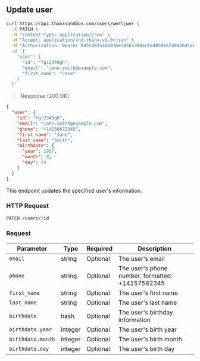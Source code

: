 ## Update user

```bash
curl https://api.thanxsandbox.com/users/werljwer \
  -X PATCH \
  -H "Content-Type: application/json" \
  -H "Accept: application/vnd.thanx-v1.0+json" \
  -H "Authorization: Bearer 945148251b603ae34561d90acfe4050e67494d6d1e65d4d3d52798407f03c0bd" \
  -d '{
    "user": {
      "id": "fgr2349gh",
      "email": "jane.smith@example.com",
      "first_name": "Jane"
    }
  }'
```

> Response (200 OK)

```json
{
  "user": {
    "id": "fgr2349gh",
    "email": "john.smith@example.com",
    "phone": "+14158672345",
    "first_name": "Jane",
    "last_name": "Smith",
    "birthdate": {
      "year": 1987,
      "month": 8,
      "day": 14
    }
  }
}
```

This endpoint updates the specified user's information.

### HTTP Request

`PATCH /users/:id`

### Request

Parameter | Type | Required | Description
--------  | ---- | -------- | -----------
`email` | string | Optional | The user's email
`phone` | string | Optional | The user's phone number, formatted: +14157582345
`first_name` | string | Optional | The user's first name
`last_name` | string | Optional | The user's last name
`birthdate` | hash | Optional | The user's birthday information
`birthdate.year` | integer | Optional | The user's birth year
`birthdate.month` | integer | Optional | The user's birth month
`birthdate.day` | integer | Optional | The user's birth day
